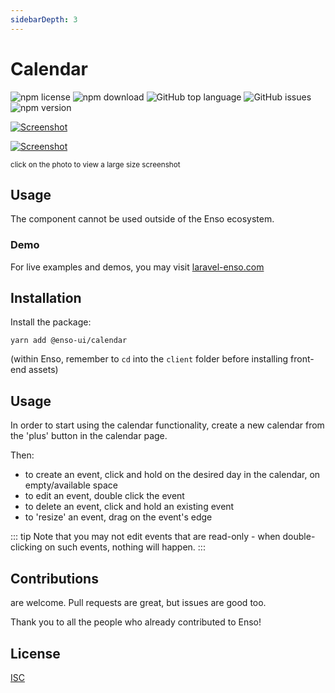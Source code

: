 ```yaml
---
sidebarDepth: 3
---
```


# Calendar

![npm license](https://img.shields.io/npm/l/@enso-ui/calendar.svg) 
![npm download](https://img.shields.io/npm/dm/@enso-ui/calendar.svg) 
![GitHub top language](https://img.shields.io/github/languages/top/enso-ui/calendar.svg) 
![GitHub issues](https://img.shields.io/github/issues/enso-ui/calendar.svg) 
![npm version](https://img.shields.io/npm/v/@enso-ui/calendar.svg) 

[![Screenshot](https://laravel-enso.github.io/calendar/screenshots/bulma_001_thumb.png)](https://laravel-enso.github.io/calendar/screenshots/bulma_001.png)

[![Screenshot](https://laravel-enso.github.io/calendar/screenshots/bulma_002_thumb.png)](https://laravel-enso.github.io/calendar/screenshots/bulma_002.png)

<sup>click on the photo to view a large size screenshot</sup>


## Usage
The component cannot be used outside of the Enso ecosystem.

### Demo

For live examples and demos, you may visit [laravel-enso.com](https://www.laravel-enso.com)

## Installation

Install the package:
```
yarn add @enso-ui/calendar
```

(within Enso, remember to `cd` into the `client` folder before installing front-end assets)

## Usage

In order to start using the calendar functionality, create a new calendar 
from the 'plus' button in the calendar page. 

Then:
- to create an event, click and hold on the desired day in the calendar, 
on empty/available space
- to edit an event, double click the event
- to delete an event, click and hold an existing event
- to 'resize' an event, drag on the event's edge

::: tip
Note that you may not edit events that are read-only - when double-clicking on such events,
nothing will happen.
:::

## Contributions

are welcome. Pull requests are great, but issues are good too.

Thank you to all the people who already contributed to Enso!

## License

[ISC](https://opensource.org/licenses/ISC)
